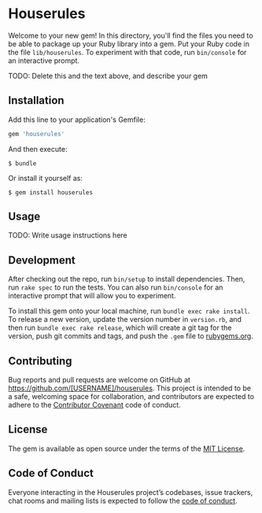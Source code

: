 # Houserules

Welcome to your new gem! In this directory, you'll find the files you need to be able to package up your Ruby library into a gem. Put your Ruby code in the file `lib/houserules`. To experiment with that code, run `bin/console` for an interactive prompt.

TODO: Delete this and the text above, and describe your gem

## Installation

Add this line to your application's Gemfile:

```ruby
gem 'houserules'
```

And then execute:

    $ bundle

Or install it yourself as:

    $ gem install houserules

## Usage

TODO: Write usage instructions here

## Development

After checking out the repo, run `bin/setup` to install dependencies. Then, run `rake spec` to run the tests. You can also run `bin/console` for an interactive prompt that will allow you to experiment.

To install this gem onto your local machine, run `bundle exec rake install`. To release a new version, update the version number in `version.rb`, and then run `bundle exec rake release`, which will create a git tag for the version, push git commits and tags, and push the `.gem` file to [rubygems.org](https://rubygems.org).

## Contributing

Bug reports and pull requests are welcome on GitHub at https://github.com/[USERNAME]/houserules. This project is intended to be a safe, welcoming space for collaboration, and contributors are expected to adhere to the [Contributor Covenant](http://contributor-covenant.org) code of conduct.

## License

The gem is available as open source under the terms of the [MIT License](https://opensource.org/licenses/MIT).

## Code of Conduct

Everyone interacting in the Houserules project’s codebases, issue trackers, chat rooms and mailing lists is expected to follow the [code of conduct](https://github.com/[USERNAME]/houserules/blob/master/CODE_OF_CONDUCT.md).
